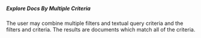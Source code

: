 ##### Explore Docs By Multiple Criteria

The user may combine multiple filters and textual query criteria and the filters and criteria. The results are documents which match all of the criteria.
